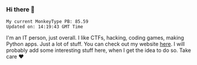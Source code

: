 ### Hi there 👋
<!-- PB START -->
```
My current MonkeyType PB: 85.59
Updated on: 14:19:43 GMT Time
```
<!-- PB END -->
I'm an IT person, just overall. I like CTFs, hacking, coding games, making Python apps. Just a lot of stuff.
You can check out my website [here](https://skill3472.github.io/).
I will probably add some interesting stuff here, when I get the idea to do so. Take care ❤️
